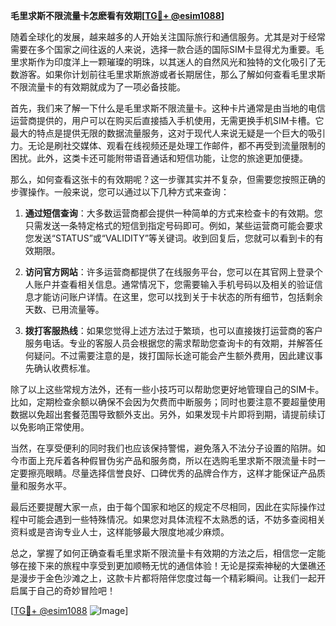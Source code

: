 **毛里求斯不限流量卡怎麽看有效期[[TG💪+ @esim1088](https://t.me/s/esim1088)]**

随着全球化的发展，越来越多的人开始关注国际旅行和通信服务。尤其是对于经常需要在多个国家之间往返的人来说，选择一款合适的国际SIM卡显得尤为重要。毛里求斯作为印度洋上一颗璀璨的明珠，以其迷人的自然风光和独特的文化吸引了无数游客。如果你计划前往毛里求斯旅游或者长期居住，那么了解如何查看毛里求斯不限流量卡的有效期就成为了一项必备技能。

首先，我们来了解一下什么是毛里求斯不限流量卡。这种卡片通常是由当地的电信运营商提供的，用户可以在购买后直接插入手机使用，无需更换手机SIM卡槽。它最大的特点是提供无限的数据流量服务，这对于现代人来说无疑是一个巨大的吸引力。无论是刷社交媒体、观看在线视频还是处理工作邮件，都不再受到流量限制的困扰。此外，这类卡还可能附带语音通话和短信功能，让您的旅途更加便捷。

那么，如何查看这张卡的有效期呢？这一步骤其实并不复杂，但需要您按照正确的步骤操作。一般来说，您可以通过以下几种方式来查询：

1. **通过短信查询**：大多数运营商都会提供一种简单的方式来检查卡的有效期。您只需发送一条特定格式的短信到指定号码即可。例如，某些运营商可能会要求您发送“STATUS”或“VALIDITY”等关键词。收到回复后，您就可以看到卡的有效期限。

2. **访问官方网站**：许多运营商都提供了在线服务平台，您可以在其官网上登录个人账户并查看相关信息。通常情况下，您需要输入手机号码以及相关的验证信息才能访问账户详情。在这里，您可以找到关于卡状态的所有细节，包括剩余天数、已用流量等。

3. **拨打客服热线**：如果您觉得上述方法过于繁琐，也可以直接拨打运营商的客户服务电话。专业的客服人员会根据您的需求帮助您查询卡的有效期，并解答任何疑问。不过需要注意的是，拨打国际长途可能会产生额外费用，因此建议事先确认收费标准。

除了以上这些常规方法外，还有一些小技巧可以帮助您更好地管理自己的SIM卡。比如，定期检查余额以确保不会因为欠费而中断服务；同时也要注意不要超量使用数据以免超出套餐范围导致额外支出。另外，如果发现卡片即将到期，请提前续订以免影响正常使用。

当然，在享受便利的同时我们也应该保持警惕，避免落入不法分子设置的陷阱。如今市面上充斥着各种假冒伪劣产品和服务商，所以在选购毛里求斯不限流量卡时一定要擦亮眼睛。尽量选择信誉良好、口碑优秀的品牌合作方，这样才能保证产品质量和服务水平。

最后还要提醒大家一点，由于每个国家和地区的规定不尽相同，因此在实际操作过程中可能会遇到一些特殊情况。如果您对具体流程不太熟悉的话，不妨多查阅相关资料或是咨询专业人士，这样能够最大限度地减少麻烦。

总之，掌握了如何正确查看毛里求斯不限流量卡有效期的方法之后，相信您一定能够在接下来的旅程中享受到更加顺畅无忧的通信体验！无论是探索神秘的大堡礁还是漫步于金色沙滩之上，这款卡片都将陪伴您度过每一个精彩瞬间。让我们一起开启属于自己的奇妙冒险吧！

[[TG💪+ @esim1088](https://t.me/s/esim1088) ![Image](https://i.postimg.cc/4NQfJmqS/Snipaste-2025-05-13-00-14-12.png)]